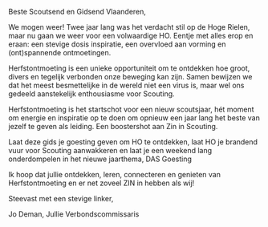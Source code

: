 Beste Scoutsend en Gidsend Vlaanderen,

We mogen weer! Twee jaar lang was het verdacht stil op de Hoge Rielen, maar nu gaan we weer voor een volwaardige HO. Eentje met alles erop en eraan: een stevige dosis inspiratie, een overvloed aan vorming en (ont)spannende ontmoetingen.

Herfstontmoeting is een unieke opportuniteit om te ontdekken hoe groot, divers en tegelijk verbonden onze beweging kan zijn. Samen bewijzen we dat het meest besmettelijke in de wereld niet een virus is, maar wel ons gedeeld aanstekelijk enthousiasme voor Scouting.

Herfstontmoeting is het startschot voor een nieuw scoutsjaar, hét moment om energie en inspiratie op te doen om opnieuw een jaar lang het beste van jezelf te geven als leiding. Een boostershot aan Zin in Scouting.

Laat deze gids je goesting geven om HO te ontdekken, laat HO je brandend vuur voor Scouting aanwakkeren en laat je een weekend lang onderdompelen in het nieuwe jaarthema, DAS Goesting

Ik hoop dat jullie ontdekken, leren, connecteren en genieten van Herfstontmoeting en er net zoveel ZIN in hebben als wij!

Steevast met een stevige linker,

Jo Deman,
Jullie Verbondscommissaris
